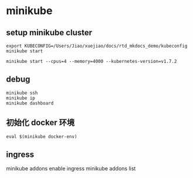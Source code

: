 minikube
==============================

## setup minikube cluster

```
export KUBECONFIG=/Users/Jiao/xuejiao/docs/rtd_mkdocs_demo/kubeconfig
minikube start

minikube start --cpus=4 --memory=4000 --kubernetes-version=v1.7.2
```

## debug

```
minikube ssh
minikube ip
minikube dashboard
```

## 初始化 docker 环境

```
eval $(minikube docker-env)
```

## ingress

minikube addons enable ingress
minikube addons list
